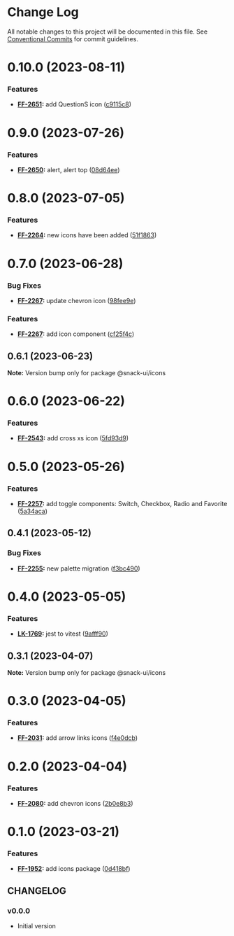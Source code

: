 # Change Log

All notable changes to this project will be documented in this file.
See [Conventional Commits](https://conventionalcommits.org) for commit guidelines.

# 0.10.0 (2023-08-11)


### Features

* **[FF-2651](https://jira.sbercloud.tech/browse/FF-2651):** add QuestionS icon ([c9115c8](https://git.sbercloud.tech/sbercloud-ui/tokens-design-system/snack-uikit/commits/c9115c8bd0d9e3bf39e277d9cfd8506c49761a24))





# 0.9.0 (2023-07-26)


### Features

* **[FF-2650](https://jira.sbercloud.tech/browse/FF-2650):** alert, alert top ([08d64ee](https://git.sbercloud.tech/sbercloud-ui/tokens-design-system/snack-uikit/commits/08d64ee5059b0b72368771dda04881730f637a7b))





# 0.8.0 (2023-07-05)


### Features

* **[FF-2264](https://jira.sbercloud.tech/browse/FF-2264):** new icons have been added ([51f1863](https://git.sbercloud.tech/sbercloud-ui/tokens-design-system/snack-uikit/commits/51f1863453fd93e25417c04746e39b33eda03f19))





# 0.7.0 (2023-06-28)


### Bug Fixes

* **[FF-2267](https://jira.sbercloud.tech/browse/FF-2267):** update chevron icon ([98fee9e](https://git.sbercloud.tech/sbercloud-ui/tokens-design-system/snack-uikit/commits/98fee9e64101d0cf655ab055373b347b2ca7d9f1))


### Features

* **[FF-2267](https://jira.sbercloud.tech/browse/FF-2267):** add icon component ([cf25f4c](https://git.sbercloud.tech/sbercloud-ui/tokens-design-system/snack-uikit/commits/cf25f4c709bf7f8abfad80f3da1ebd6f6f14883d))





## 0.6.1 (2023-06-23)

**Note:** Version bump only for package @snack-ui/icons





# 0.6.0 (2023-06-22)


### Features

* **[FF-2543](https://jira.sbercloud.tech/browse/FF-2543):** add cross xs icon ([5fd93d9](https://git.sbercloud.tech/sbercloud-ui/tokens-design-system/snack-uikit/commits/5fd93d93e2ca0eb71825d68184efd7ddfcbdd94a))





# 0.5.0 (2023-05-26)


### Features

* **[FF-2257](https://jira.sbercloud.tech/browse/FF-2257):** add toggle components: Switch, Checkbox, Radio and Favorite ([5a34aca](https://git.sbercloud.tech/sbercloud-ui/tokens-design-system/snack-uikit/commits/5a34acade3674e020034529b2b2aaddbe4b4f62a))





## 0.4.1 (2023-05-12)


### Bug Fixes

* **[FF-2255](https://jira.sbercloud.tech/browse/FF-2255):** new palette migration ([f3bc490](https://git.sbercloud.tech/sbercloud-ui/tokens-design-system/snack-uikit/commits/f3bc490bb4ddde4353009b55da2d04f87a7d9de9))





# 0.4.0 (2023-05-05)


### Features

* **[LK-1769](https://jira.sbercloud.tech/browse/LK-1769):** jest to vitest ([9afff90](https://git.sbercloud.tech/sbercloud-ui/tokens-design-system/snack-uikit/commits/9afff90db1e60c2255361b396c096c14f923d676))





## 0.3.1 (2023-04-07)

**Note:** Version bump only for package @snack-ui/icons





# 0.3.0 (2023-04-05)


### Features

* **[FF-2031](https://jira.sbercloud.tech/browse/FF-2031):** add arrow links icons ([f4e0dcb](https://git.sbercloud.tech/sbercloud-ui/tokens-design-system/snack-uikit/commits/f4e0dcb5e296a579442c6c2c50f048bfcc2ac8e0))





# 0.2.0 (2023-04-04)


### Features

* **[FF-2080](https://jira.sbercloud.tech/browse/FF-2080):** add chevron icons ([2b0e8b3](https://git.sbercloud.tech/sbercloud-ui/tokens-design-system/snack-uikit/commits/2b0e8b3ad2e41ac7137a390fe469eb1d1274ad63))





# 0.1.0 (2023-03-21)


### Features

* **[FF-1952](https://jira.sbercloud.tech/browse/FF-1952):** add icons package ([0d418bf](https://git.sbercloud.tech/sbercloud-ui/tokens-design-system/snack-uikit/commits/0d418bfd1dbff508cbc12af5f5fcdeb43c1da919))





## CHANGELOG

### v0.0.0

- Initial version

